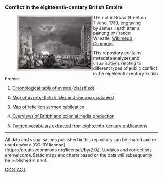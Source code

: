### Conflict in the eighteenth-century British Empire


<figure>
    <img src="./assets/GordonRiots.jpg" alt="wikimedia" width="250" align="left" padding="25" /> 
    <figcaption>The riot in Broad Street on 7 June, 1780, engraving by James Heath after a painting by Francis Wheatle, <a href="https://commons.wikimedia.org/wiki/File:Heath_after_Wheatley_-_Gordon_Riots_1780.jpg">Wikimedia Commons</a></figcaption>
</figure>


<p>This repository contains metadata analyses and visualisations relating to different types of public conflict in the eighteenth-century British Empire.</p>

1) [Chronological table of events (classified)](https://monikabarget.github.io/Revolts/event-table.html)

2) [Map of events (British Isles and overseas colonies)](https://monikabarget.github.io/Revolts/event-map.html)

3) [Map of rebellion sermon publication](https://monikabarget.github.io/Revolts/sermons.html)

4) <a href="#overviews">Overviews of British and colonial media production</a>

5) <a href="#vocabulary">Tagged vocabulary extracted from eighteenth-century publications</a>

<hr>

<p>All data and visualisations published in this repository can be shared and re-used under a [CC-BY license](https://creativecommons.org/licenses/by/2.0/). Updates and corrections are welcome. Static maps and charts based on the data will subsequently be published in print.</p>

[CONTACT](https://monikabarget.github.io/Revolts/contact.html)
